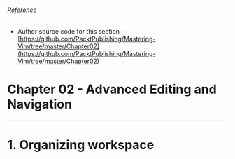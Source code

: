 ###### Reference
- Author source code for this section - [https://github.com/PacktPublishing/Mastering-Vim/tree/master/Chapter02](https://github.com/PacktPublishing/Mastering-Vim/tree/master/Chapter02)

# Chapter 02 - Advanced Editing and Navigation
---

# 1. Organizing workspace
